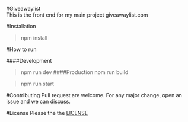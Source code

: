#Giveawaylist  
This is the front end for my main project giveawaylist.com


#Installation
> npm install

#How to run

####Development
> npm run dev
####Production
> npm run build

> npm run start

#Contributing
Pull request are welcome. For any major change, open an issue and we can discuss.

#License
Please the the [LICENSE](https://github.com/forrestw92/giveawaylist-react/blob/master/LICENSE)

